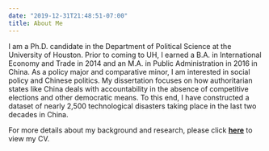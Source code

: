 ```yaml
---
date: "2019-12-31T21:48:51-07:00"
title: About Me
---
```


I am a Ph.D. candidate in the Department of Political Science at the University of Houston. Prior to coming to UH, I earned a B.A. in International Economy and Trade in 2014 and an M.A. in Public Administration in 2016 in China. As a policy major and comparative minor, I am interested in social policy and Chinese politics. My dissertation focuses on how authoritarian states like China deals with accountability in the absence of competitive elections and other democratic means. To this end, I have constructed a dataset of nearly 2,500 technological disasters taking place in the last two decades in China.

For more details about my background and research, please click [**here**](/HZ_CV2021.pdf) to view my CV.


